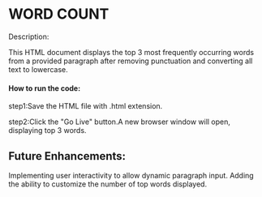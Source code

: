 # WORD COUNT

Description:

This HTML document displays the top 3 most frequently occurring words from a provided paragraph after removing punctuation and converting all text to lowercase.

#### How to run the code:

step1:Save the HTML file with .html extension.

step2:Click the "Go Live" button.A new browser window will open, displaying top 3 words.

## Future Enhancements:

Implementing user interactivity to allow dynamic paragraph input. Adding the ability to customize the number of top words displayed.
